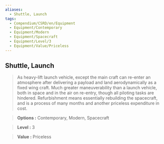 ```yaml
---
aliases:
  - Shuttle, Launch
tags:
  - Compendium/CSRD/en/Equipment
  - Equipment/Contemporary
  - Equipment/Modern
  - Equipment/Spacecraft
  - Equipment/Level/3
  - Equipment/Value/Priceless
---
```

  
    
## Shuttle, Launch    
    
>As heavy-lift launch vehicle, except the main craft can re-enter an atmosphere after delivering a payload and land aerodynamically as a fixed wing craft. Much greater maneuverability than a launch vehicle, both in space and in the air on re-entry, though all piloting tasks are hindered. Refurbishment means essentially rebuilding the spacecraft, and is a process of many months and another priceless expenditure in cost.    
> **Options :** Contemporary, Modern, Spacecraft    
> **Level :** 3    
> **Value :** Priceless
